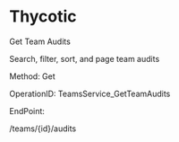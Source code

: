 #     Thycotic


Get Team Audits

Search, filter, sort, and page team audits

Method: Get

OperationID: TeamsService_GetTeamAudits

EndPoint:

/teams/{id}/audits
